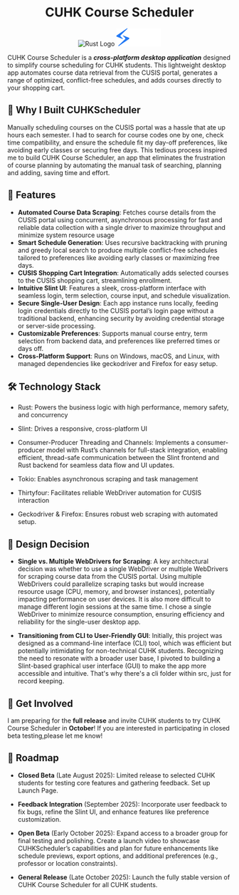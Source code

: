 <div align="center">

# CUHK Course Scheduler

<div align="center">
<img src="https://raw.githubusercontent.com/marwin1991/profile-technology-icons/main/icons/rust.png" alt="Rust Logo" width="70"/>
<img src="https://raw.githubusercontent.com/slint-ui/slint/master/logo/slint-logo-full-dark.svg" alt="Slint Logo" width="100"/>
</div>

</div>


CUHK Course Scheduler is a ***cross-platform desktop application*** designed to simplify course scheduling for CUHK students. This lightweight desktop app automates course data retrieval from the CUSIS portal, generates a range of optimized, conflict-free schedules, and adds courses directly to your shopping cart. 

## 🌟 Why I Built CUHKScheduler
Manually scheduling courses on the CUSIS portal was a hassle that ate up hours each semester. 
I had to search for course codes one by one, check time compatibility, and ensure the schedule fit my day-off preferences, like avoiding early classes or securing free days. This tedious process inspired me to build CUHK Course Scheduler, an app that eliminates the frustration of course planning by automating  the manual task of searching, planning and adding, saving time and effort.
## 🚀 Features
- **Automated Course Data Scraping**: Fetches course details from the CUSIS portal using concurrent, asynchronous processing for fast and reliable data collection with a single driver to maximize throughput and minimize system resource usage 
- **Smart Schedule Generation**: Uses recursive backtracking with pruning and greedy local search to produce multiple conflict-free schedules tailored to preferences like avoiding early classes or maximizing free days.
- **CUSIS Shopping Cart Integration**: Automatically adds selected courses to the CUSIS shopping cart, streamlining enrollment.
- **Intuitive Slint UI**: Features a sleek, cross-platform interface with seamless login, term selection, course input, and schedule visualization.
- **Secure Single-User Design**: Each app instance runs locally, feeding login credentials directly to the CUSIS portal’s login page without a traditional backend, enhancing security by avoiding credential storage or server-side processing.
- **Customizable Preferences**: Supports manual course entry, term selection from backend data, and preferences like preferred times or days off.
- **Cross-Platform Support**: Runs on Windows, macOS, and Linux, with managed dependencies like geckodriver and Firefox for easy setup.

## 🛠️ Technology Stack
- Rust: Powers the business logic with high performance, memory safety, and concurrency

- Slint: Drives a responsive, cross-platform UI

- Consumer-Producer Threading and Channels: Implements a consumer-producer model with Rust’s channels for full-stack integration, enabling efficient, thread-safe communication between the Slint frontend and Rust backend for seamless data flow and UI updates.

- Tokio: Enables asynchronous scraping and task management

- Thirtyfour: Facilitates reliable WebDriver automation for CUSIS interaction

- Geckodriver & Firefox: Ensures robust web scraping with automated setup.

## 🧠 Design Decision
- **Single vs. Multiple WebDrivers for Scraping**: A key architectural decision was whether to use a single WebDriver or multiple WebDrivers for scraping course data from the CUSIS portal. Using multiple WebDrivers could parallelize scraping tasks but would increase resource usage (CPU, memory, and browser instances), potentially impacting performance on user devices. It is also more difficult to manage different login sessions at the same time. 
I chose a single WebDriver to minimize resource consumption, ensuring efficiency and reliability for the single-user desktop app. 

- **Transitioning from CLI to User-Friendly GUI**: Initially, this project was designed as a command-line interface (CLI) tool, which was efficient but potentially intimidating for non-technical CUHK students. Recognizing the need to resonate with a broader user base, I pivoted to building a Slint-based graphical user interface (GUI) to make the app more accessible and intuitive. That's why there's a cli folder within src, just for record keeping.


## 🌟 Get Involved
I am preparing for the **full release** and invite CUHK students to try CUHK Course Scheduler in **October**! 
If you are interested in participating in closed beta testing,please let me know!


## 📅 Roadmap
- **Closed Beta** (Late August 2025): Limited release to selected CUHK students for testing core features and gathering feedback. Set up Launch Page.

- **Feedback Integration** (September 2025): Incorporate user feedback to fix bugs, refine the Slint UI, and enhance features like preference customization.

- **Open Beta** (Early October 2025): Expand access to a broader group for final testing and polishing. Create a launch video to showcase CUHKScheduler’s capabilities and plan for future enhancements like schedule previews, export options, and additional preferences (e.g., professor or location constraints).

- **General Release** (Late October 2025): Launch the fully stable version of CUHK Course Scheduler for all CUHK students.


